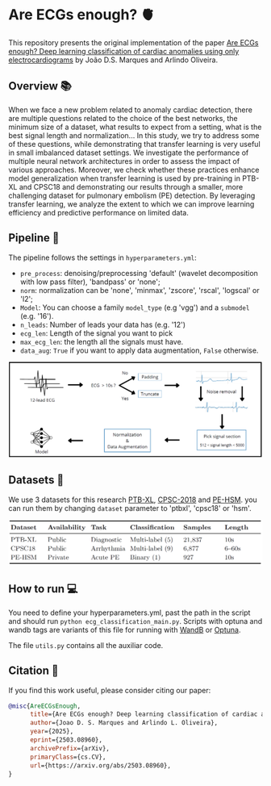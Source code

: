 # Are ECGs enough? 🫀
This repository presents the original implementation of the paper [Are ECGs enough? Deep learning classification of cardiac anomalies using only electrocardiograms](https://doi.org/10.48550/arXiv.2503.08960) by João D.S. Marques and Arlindo Oliveira.

## Overview 📚
When we face a new problem related to anomaly cardiac detection, there are multiple questions related to the choice of the best networks, the minimum size of a dataset, what results to expect from a setting, what is the best signal length and normalization... In this study, we try to address some of these questions, while demonstrating that transfer learning is very useful in small imbalanced dataset settings. We investigate the performance of multiple neural network architectures in order to assess the impact of various approaches. Moreover, we check whether these practices enhance model generalization when transfer learning is used by pre-training in PTB-XL and CPSC18 and demonstrating our results through a smaller, more challenging dataset for pulmonary embolism (PE) detection. By leveraging transfer learning, we analyze the extent to which we can improve learning efficiency and predictive performance on limited data. 

## Pipeline 🧪

The pipeline follows the settings in `hyperparameters.yml`: 
- `pre_process`: denoising/preprocessing 'default' (wavelet decomposition with low pass filter), 'bandpass' or 'none';
- `norm`: normalization can be 'none', 'minmax', 'zscore', 'rscal', 'logscal' or 'l2';
- `Model`: You can choose a family `model_type` (e.g 'vgg') and a `submodel` (e.g. '16').
- `n_leads`: Number of leads your data has (e.g. '12')
- `ecg_len`: Length of the signal you want to pick
- `max_ecg_len`: the length all the signals must have.
- `data_aug`: `True` if you want to apply data augmentation, `False` otherwise.

![GitHub Logo](images/pipeline.png)

## Datasets 📝

We use 3 datasets for this research [PTB-XL](https://physionet.org/content/ptb-xl/1.0.3/), [CPSC-2018](http://2018.icbeb.org/Challenge.html) and [PE-HSM](https://doi.org/10.1016/j.repc.2023.03.016). you can run them by changing `dataset` parameter to 'ptbxl', 'cpsc18' or 'hsm'.

![GitHub Logo](images/datasets.png)

## How to run 💻

You need to define your hyperparameters.yml, past the path in the script and should run `python ecg_classification_main.py`. Scripts with optuna and wandb tags are variants of this file for running with [WandB](https://wandb.ai) or [Optuna](https://optuna.org/).

The file `utils.py` contains all the auxiliar code.

## Citation 💬
If you find this work useful, please consider citing our paper:

```bibtex
@misc{AreECGsEnough,
      title={Are ECGs enough? Deep learning classification of cardiac anomalies using only electrocardiograms}, 
      author={Joao D. S. Marques and Arlindo L. Oliveira},
      year={2025},
      eprint={2503.08960},
      archivePrefix={arXiv},
      primaryClass={cs.CV},
      url={https://arxiv.org/abs/2503.08960}, 
}
```



